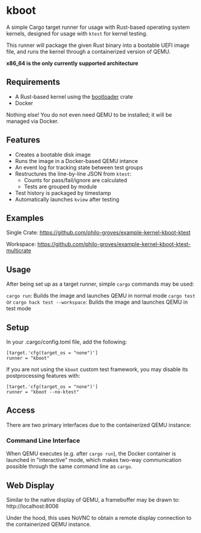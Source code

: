 # kboot

A simple Cargo target runner for usage with Rust-based operating system kernels, designed for usage with `ktest` for kernel testing.

This runner will package the given Rust binary into a bootable UEFI image file, and runs the kernel through a containerized version of QEMU. 

**x86_64 is the only currently supported architecture**

## Requirements
- A Rust-based kernel using the [bootloader](https://github.com/rust-osdev/bootloader) crate
- Docker

Nothing else! You do not even need QEMU to be installed; it will be managed via Docker.

## Features

- Creates a bootable disk image
- Runs the image in a Docker-based QEMU intance
- An event log for tracking state between test groups
- Restructures the line-by-line JSON from `ktest`:
  - Counts for pass/fail/ignore are calculated
  - Tests are grouped by module
- Test history is packaged by timestamp
- Automatically launches `kview` after testing

## Examples

Single Crate: https://github.com/philo-groves/example-kernel-kboot-ktest

Workspace: https://github.com/philo-groves/example-kernel-kboot-ktest-multicrate

## Usage

After being set up as a target runner, simple `cargo` commands may be used:

`cargo run`: Builds the image and launches QEMU in normal mode
`cargo test` or `cargo hack test --workspace`: Builds the image and launches QEMU in test mode

## Setup

In your .cargo/config.toml file, add the following:

```
[target.'cfg(target_os = "none")']
runner = "kboot"
```

If you are not using the `kboot` custom test framework, you may disable its postprocessing features with:

```
[target.'cfg(target_os = "none")']
runner = "kboot --no-ktest"
```

## Access

There are two primary interfaces due to the containerized QEMU instance:

### Command Line Interface

When QEMU executes (e.g. after `cargo run`), the Docker container is launched in "interactive" mode, which makes two-way communication possible through the same command line as `cargo`.

## Web Display

Similar to the native display of QEMU, a framebuffer may be drawn to: http://localhost:8006

Under the hood, this uses NoVNC to obtain a remote display connection to the containerized QEMU instance.
